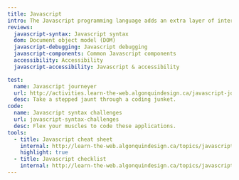 ```yaml
---
title: Javascript
intro: The Javascript programming language adds an extra layer of interactivity to any website but needs to be used carefully with accessibility and backwards compatibility in mind.
reviews:
  javascript-syntax: Javascript syntax
  dom: Document object model (DOM)
  javascript-debugging: Javascript debugging
  javascript-components: Common Javascript components
  accessibility: Accessibility
  javascript-accessibility: Javascript & accessibility

test:
  name: Javascript journeyer
  url: http://activities.learn-the-web.algonquindesign.ca/javascript-journeyer/
  desc: Take a stepped jaunt through a coding junket.
code:
  name: Javascript syntax challenges
  url: javascript-syntax-challenges
  desc: Flex your muscles to code these applications.
tools:
  - title: Javascript cheat sheet
    internal: http://learn-the-web.algonquindesign.ca/topics/javascript-cheat-sheet/
    highlight: true
  - title: Javascript checklist
    internal: http://learn-the-web.algonquindesign.ca/topics/javascript-checklist/
---
```

